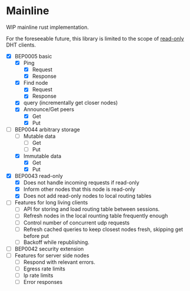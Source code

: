 # Mainline

WIP mainline rust implementation.

For the foreseeable future, this library is limited to the scope of [read-only](https://www.bittorrent.org/beps/bep_0043.html) DHT clients.

- [x] BEP0005 basic
  - [x] Ping
    - [x] Request
    - [x] Response
  - [x] Find node
    - [x] Request
    - [x] Response
  - [x] query (incrementally get closer nodes)
  - [x] Announce/Get peers
    - [x] Get
    - [x] Put
- [ ] BEP0044 arbitrary storage
  - [ ] Mutable data
    - [ ] Get
    - [ ] Put
  - [x] Immutable data
    - [x] Get
    - [x] Put
- [x] BEP0043 read-only
  - [x] Does not handle incoming requests if read-only
  - [x] Inform other nodes that this node is read-only
  - [x] Does not add read-only nodes to local routing tables
- [ ] Features for long living clients
  - [ ] API for storing and load routing table between sessions.
  - [ ] Refresh nodes in the local rounting table frequently enough
  - [ ] Control number of concurrent udp requests
  - [ ] Refresh cached queries to keep closest nodes fresh, skipping get before put
  - [ ] Backoff while republishing.
- [ ] BEP0042 security extension
- [ ] Features for server side nodes
  - [ ] Respond with relevant errors.
  - [ ] Egress rate limits
  - [ ] Ip rate limits
  - [ ] Error responses
